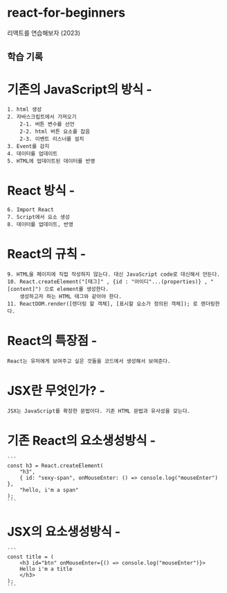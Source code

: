 # react-for-beginners

리액트를 연습해보자 (2023)

## 학습 기록

# 기존의 JavaScript의 방식 -

    1. html 생성
    2. 자바스크립트에서 가져오기
        2-1. 버튼 변수를 선언
        2-2. html 버튼 요소를 잡음
        2-3. 이벤트 리스너를 설치
    3. Event를 감지
    4. 데이터를 업데이트
    5. HTML에 업데이트된 데이터를 반영

# React 방식 -

    6. Import React
    7. Script에서 요소 생성
    8. 데이터를 업데이트, 반영

# React의 규칙 -

    9. HTML을 페이지에 직접 작성하지 않는다. 대신 JavaScript code로 대신해서 만든다.
    10. React.createElement("[태그]" , {id : "아이디"...(properties)} , "[content]") 으로 element를 생성한다.
        생성하고자 하는 HTML 태그와 같아야 한다.
    11. ReactDOM.render([렌더링 할 객체], [표시할 요소가 정의된 객체]); 로 렌더링한다.

# React의 특장점 -

    React는 유저에게 보여주고 싶은 것들을 코드에서 생성해서 보여준다.

# JSX란 무엇인가? -

    JSX는 JavaScript를 확장한 문법이다. 기존 HTML 문법과 유사성을 갖는다.

# 기존 React의 요소생성방식 -

    ```
    const h3 = React.createElement(
        "h3",
        { id: "sexy-span", onMouseEnter: () => console.log("mouseEnter") },
        "hello, i'm a span"
    );
    ```

# JSX의 요소생성방식 -

    ```
    const title = (
        <h3 id="btn" onMouseEnter={() => console.log("mouseEnter")}>
        Hello i'm a title
        </h3>
    );
    ```
